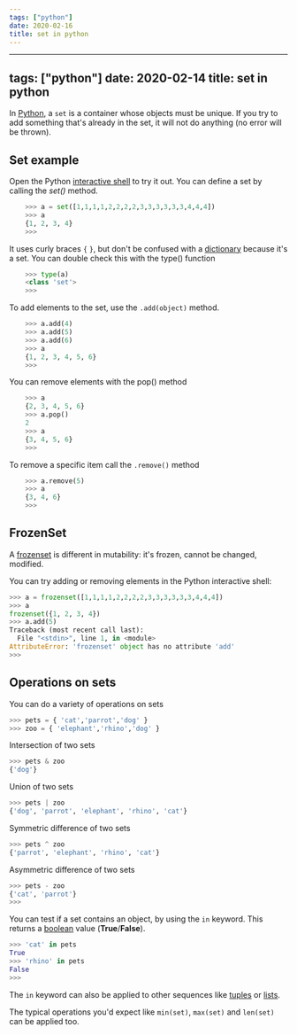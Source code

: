 ```yaml
---
tags: ["python"]
date: 2020-02-16
title: set in python
---
```

---
tags: ["python"]
date: 2020-02-14
title: set in python
---
In <a href="https://python.org">Python</a>, a `set` is a container whose objects must be unique. If you try to add something that's already in the set, it will not do anything (no error will be thrown).

## Set example

Open the Python <a href="https://pythonprogramminglanguage.com/repl/">interactive shell</a> to try it out. You can define a set by calling the *set()* method.

```python
    >>> a = set([1,1,1,1,2,2,2,2,3,3,3,3,3,3,4,4,4])
    >>> a
    {1, 2, 3, 4}
    >>> 
```

It uses curly braces `{` `}`, but don't be confused with a <a href="https://pythonprogramminglanguage.com/dictionary/">dictionary</a> because it's a set. You can double check this with the type() function

```python
    >>> type(a)
    <class 'set'>
    >>> 
```

To add elements to the set, use the `.add(object)` method.

```python
    >>> a.add(4)
    >>> a.add(5)
    >>> a.add(6)
    >>> a
    {1, 2, 3, 4, 5, 6}
    >>> 
```

You can remove elements with the pop() method

```python
    >>> a
    {2, 3, 4, 5, 6}
    >>> a.pop()
    2
    >>> a
    {3, 4, 5, 6}
    >>> 
```

To remove a specific item call the `.remove()` method

```python
    >>> a.remove(5)
    >>> a    
    {3, 4, 6}
    >>> 
```

## FrozenSet

A <a href="https://docs.python.org/2.4/lib/types-set.html">frozenset</a> is different in mutability: it's frozen, cannot be changed, modified.

You can try adding or removing elements in the Python interactive shell:

```python
>>> a = frozenset([1,1,1,1,2,2,2,2,3,3,3,3,3,3,4,4,4])
>>> a
frozenset({1, 2, 3, 4})
>>> a.add(5)
Traceback (most recent call last):
  File "<stdin>", line 1, in <module>
AttributeError: 'frozenset' object has no attribute 'add'
>>> 
```

## Operations on sets

You can do a variety of operations on sets

```python
>>> pets = { 'cat','parrot','dog' }
>>> zoo = { 'elephant','rhino','dog' }
```

Intersection of two sets

```python
>>> pets & zoo
{'dog'}
```

Union of two sets

```python
>>> pets | zoo
{'dog', 'parrot', 'elephant', 'rhino', 'cat'}
```

Symmetric difference of two sets

```python
>>> pets ^ zoo
{'parrot', 'elephant', 'rhino', 'cat'}
```

Asymmetric difference of two sets

```python
>>> pets - zoo
{'cat', 'parrot'}
>>> 
```

You can test if a set contains an object, by using the `in` keyword. This returns a <a href="https://pythonprogramminglanguage.com/booleans/">boolean</a> value (**True**/**False**). 

```python
>>> 'cat' in pets
True
>>> 'rhino' in pets
False
>>> 
```

The `in` keyword can also be applied to other sequences like <a href="https://stackoverflow.com/questions/626759/whats-the-difference-between-lists-and-tuples">tuples</a> or <a href="https://pythonbasics.org/list/">lists</a>.

The typical operations you'd expect like `min(set)`, `max(set)` and `len(set)` can be applied too.



